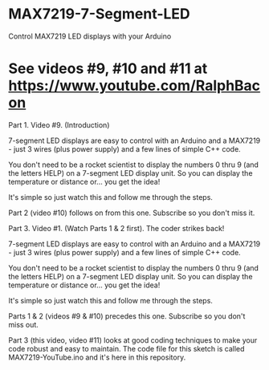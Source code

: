# MAX7219-7-Segment-LED
Control MAX7219 LED displays with your Arduino
# See videos #9, #10 and #11 at https://www.youtube.com/RalphBacon

Part 1. Video #9. (Introduction)

7-segment LED displays are easy to control with an Arduino and a MAX7219 - just 3 wires (plus power supply) and a few lines of simple C++ code.

You don't need to be a rocket scientist to display the numbers 0 thru 9 (and the letters HELP) on a 7-segment LED display unit. So you can display the temperature or distance or... you get the idea!

It's simple so just watch this and follow me through the steps.

Part 2 (video #10) follows on from this one. Subscribe so you don't miss it.










Part 3. Video #1. (Watch Parts 1 & 2 first). The coder strikes back!

7-segment LED displays are easy to control with an Arduino and a MAX7219 - just 3 wires (plus power supply) and a few lines of simple C++ code.

You don't need to be a rocket scientist to display the numbers 0 thru 9 (and the letters HELP) on a 7-segment LED display unit. So you can display the temperature or distance or... you get the idea!

It's simple so just watch this and follow me through the steps.

Parts 1 & 2 (videos #9 & #10) precedes this one. Subscribe so you don't miss out.

Part 3 (this video, video #11) looks at good coding techniques to make your code robust and easy to maintain. The code file for this sketch is called MAX7219-YouTube.ino and it's here in this repository.
